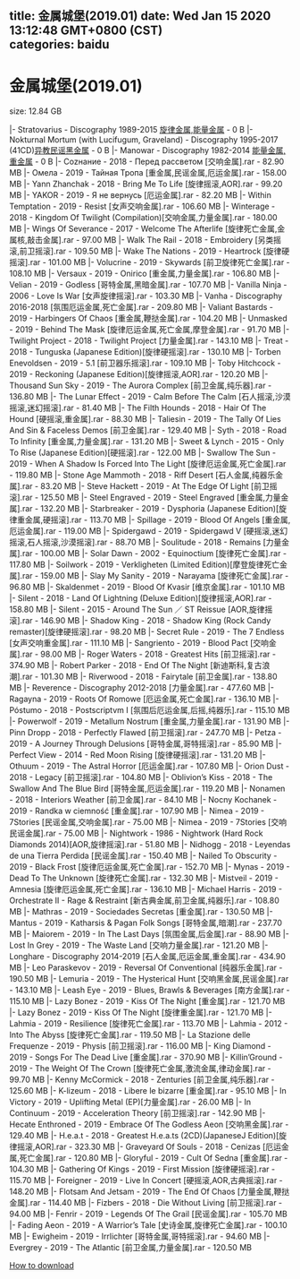 
title: 金属城堡(2019.01)
date: Wed Jan 15 2020 13:12:48 GMT+0800 (CST)    
categories: baidu
---

# 金属城堡(2019.01)
size: 12.84 GB
 
 
|- Stratovarius - Discography 1989-2015 [旋律金属,能量金属](33.67GB) - 0 B
|- Nokturnal Mortum (with Lucifugum, Graveland) - Discography 1995-2017 (41CD)[异教民谣黑金属](6.12GB) - 0 B
|- Manowar - Discography 1982-2014 [能量金属,重金属](27.38GB) - 0 B
|- Соzнание - 2018 - Перед рассветом [交响金属].rar - 82.90 MB
|- Омела - 2019 - Тайная Тропа [重金属,民谣金属,厄运金属].rar - 158.00 MB
|- Yann Zhanchak - 2018 - Bring Me To Life [旋律摇滚,AOR].rar - 99.20 MB
|- YAKOR - 2019 - Я не вернусь [厄运金属].rar - 82.20 MB
|- Within Temptation - 2019 - Resist [女声交响金属].rar - 106.60 MB
|- Winterage - 2018 - Kingdom Of Twilight (Compilation)[交响金属,力量金属].rar - 180.00 MB
|- Wings Of Severance - 2017 - Welcome The Afterlife [旋律死亡金属,金属核,敲击金属].rar - 97.00 MB
|- Walk The Rail - 2018 - Embroidery [另类摇滚,前卫摇滚].rar - 109.50 MB
|- Wake The Nations - 2019 - Heartrock [旋律硬摇滚].rar - 101.00 MB
|- Volucrine - 2019 - Skywards [前卫旋律死亡金属].rar - 108.10 MB
|- Versaux - 2019 - Onirico [重金属,力量金属].rar - 106.80 MB
|- Velian - 2019 - Godless [哥特金属,黑暗金属].rar - 107.70 MB
|- Vanilla Ninja - 2006 - Love Is War [女声旋律摇滚].rar - 103.30 MB
|- Vanha - Discography 2016-2018 [氛围厄运金属,死亡金属].rar - 209.80 MB
|- Valiant Bastards - 2019 - Harbingers Of Chaos [重金属,鞭挞金属].rar - 104.20 MB
|- Unmasked - 2019 - Behind The Mask [旋律厄运金属,死亡金属,摩登金属].rar - 91.70 MB
|- Twilight Project - 2018 - Twilight Project [力量金属].rar - 143.10 MB
|- Treat - 2018 - Tunguska (Japanese Edition)[旋律硬摇滚].rar - 130.10 MB
|- Torben Enevoldsen - 2019 - 5.1 [前卫器乐摇滚].rar - 109.10 MB
|- Toby Hitchcock - 2019 - Reckoning (Japanese Edition)[旋律摇滚,AOR].rar - 120.20 MB
|- Thousand Sun Sky - 2019 - The Aurora Complex [前卫金属,纯乐器].rar - 136.80 MB
|- The Lunar Effect - 2019 - Calm Before The Calm [石人摇滚,沙漠摇滚,迷幻摇滚].rar - 81.40 MB
|- The Filth Hounds - 2018 - Hair Of The Hound [硬摇滚,重金属].rar - 88.30 MB
|- Taliesin - 2019 - The Tally Of Lies And Sin & Faceless Demos [前卫金属].rar - 129.40 MB
|- Syth - 2018 - Road To Infinity [重金属,力量金属].rar - 131.20 MB
|- Sweet & Lynch - 2015 - Only To Rise (Japanese Edition)[硬摇滚].rar - 122.00 MB
|- Swallow The Sun - 2019 - When A Shadow Is Forced Into The Light [旋律厄运金属,死亡金属].rar - 119.80 MB
|- Stone Age Mammoth - 2018 - Riff Desert [石人金属,纯器乐金属].rar - 83.20 MB
|- Steve Hackett - 2019 - At The Edge Of Light [前卫摇滚].rar - 125.50 MB
|- Steel Engraved - 2019 - Steel Engraved [重金属,力量金属].rar - 132.20 MB
|- Starbreaker - 2019 - Dysphoria (Japanese Edition)[旋律重金属,硬摇滚].rar - 113.70 MB
|- Spillage - 2019 - Blood Of Angels [重金属,厄运金属].rar - 119.00 MB
|- Spidergawd - 2019 - Spidergawd V [硬摇滚,迷幻摇滚,石人摇滚,沙漠摇滚].rar - 88.70 MB
|- Soulitude - 2018 - Remains [力量金属].rar - 100.00 MB
|- Solar Dawn - 2002 - Equinoctium [旋律死亡金属].rar - 117.80 MB
|- Soilwork - 2019 - Verkligheten (Limited Edition)[摩登旋律死亡金属].rar - 159.00 MB
|- Slay My Sanity - 2019 - Narayama [旋律死亡金属].rar - 96.80 MB
|- Skaldenmet - 2019 - Blood Of Kvasir [维京金属].rar - 101.10 MB
|- Silent - 2018 - Land Of Lightning (Deluxe Edition)[旋律摇滚,AOR].rar - 158.80 MB
|- Silent - 2015 - Around The Sun ／ ST Reissue [AOR,旋律摇滚].rar - 146.90 MB
|- Shadow King - 2018 - Shadow King (Rock Candy remaster)[旋律硬摇滚].rar - 98.20 MB
|- Secret Rule - 2019 - The 7 Endless [女声交响重金属].rar - 111.10 MB
|- Sangriento - 2019 - Blood Pact [交响金属].rar - 98.00 MB
|- Roger Waters - 2018 - Greatest Hits [前卫摇滚].rar - 374.90 MB
|- Robert Parker - 2018 - End Of The Night [新迪斯科,复古浪潮].rar - 101.30 MB
|- Riverwood - 2018 - Fairytale [前卫金属].rar - 138.80 MB
|- Reverence - Discography 2012-2018 [力量金属].rar - 477.60 MB
|- Ragayna - 2019 - Roots Of Romowe [厄运金属,死亡金属].rar - 136.10 MB
|- Póstumo - 2018 - Postscriptvm I [氛围后厄运金属,后摇,纯器乐].rar - 115.10 MB
|- Powerwolf - 2019 - Metallum Nostrum [重金属,力量金属].rar - 131.90 MB
|- Pinn Dropp - 2018 - Perfectly Flawed [前卫摇滚].rar - 247.70 MB
|- Petza - 2019 - A Journey Through Delusions [哥特金属,哥特摇滚].rar - 85.90 MB
|- Perfect View - 2014 - Red Moon Rising [旋律硬摇滚].rar - 131.20 MB
|- Othuum - 2019 - The Astral Horror [厄运金属].rar - 107.80 MB
|- Orion Dust - 2018 - Legacy [前卫摇滚].rar - 104.80 MB
|- Oblivion’s Kiss - 2018 - The Swallow And The Blue Bird [哥特金属,厄运金属].rar - 119.20 MB
|- Nonamen - 2018 - Interiors Weather [前卫金属].rar - 84.10 MB
|- Nocny Kochanek - 2019 - Randka w ciemność [重金属].rar - 107.90 MB
|- Nimea - 2019 - 7Stories [民谣金属,交响金属].rar - 75.00 MB
|- Nimea - 2019 - 7Stories [交响民谣金属].rar - 75.00 MB
|- Nightwork - 1986 - Nightwork (Hard Rock Diamonds 2014)[AOR,旋律摇滚].rar - 51.80 MB
|- Nidhogg - 2018 - Leyendas de una Tierra Perdida [民谣金属].rar - 150.40 MB
|- Nailed To Obscurity - 2019 - Black Frost [旋律厄运金属,死亡金属].rar - 152.70 MB
|- Mynas - 2019 - Dead To The Unknown [旋律死亡金属].rar - 132.30 MB
|- Mistveil - 2019 - Amnesia [旋律厄运金属,死亡金属].rar - 136.10 MB
|- Michael Harris - 2019 - Orchestrate II - Rage & Restraint [新古典金属,前卫金属,纯器乐].rar - 108.80 MB
|- Mathras - 2019 - Sociedades Secretas [重金属].rar - 130.50 MB
|- Mantus - 2019 - Katharsis & Pagan Folk Songs [哥特金属,暗潮].rar - 237.70 MB
|- Maiorem - 2019 - In The Last Days [氛围金属,后金属].rar - 88.90 MB
|- Lost In Grey - 2019 - The Waste Land [交响力量金属].rar - 121.20 MB
|- Longhare - Discography 2014-2019 [石人金属,厄运金属,重金属].rar - 434.90 MB
|- Leo Paraskevov - 2019 - Reversal Of Conventional [纯器乐金属].rar - 190.50 MB
|- Lemuria - 2019 - The Hysterical Hunt [交响黑金属,民谣金属].rar - 143.10 MB
|- Leash Eye - 2019 - Blues, Brawls & Beverages [南方金属].rar - 115.10 MB
|- Lazy Bonez - 2019 - Kiss Of The Night [重金属].rar - 121.70 MB
|- Lazy Bonez - 2019 - Kiss Of The Night [旋律重金属].rar - 121.70 MB
|- Lahmia - 2019 - Resilience [旋律死亡金属].rar - 113.70 MB
|- Lahmia - 2012 - Into The Abyss [旋律死亡金属].rar - 119.50 MB
|- La Stazione delle Frequenze - 2019 - Physis [前卫摇滚].rar - 116.00 MB
|- King Diamond - 2019 - Songs For The Dead Live [重金属].rar - 370.90 MB
|- Killin’Ground - 2019 - The Weight Of The Crown [旋律死亡金属,激流金属,律动金属].rar - 99.70 MB
|- Kenny McCormick - 2018 - Zenturies [前卫金属,纯乐器].rar - 125.60 MB
|- K-lizeum - 2018 - Libere le bizarre [重金属].rar - 95.10 MB
|- In Victory - 2019 - Uplifting Metal (EP)[力量金属].rar - 26.00 MB
|- In Continuum - 2019 - Acceleration Theory [前卫摇滚].rar - 142.90 MB
|- Hecate Enthroned - 2019 - Embrace Of The Godless Aeon [交响黑金属].rar - 129.40 MB
|- H.e.a.t - 2018 - Greatest H.e.a.ts (2CD)(JapaneseJ Edition)[旋律摇滚,AOR].rar - 323.30 MB
|- Graveyard Of Souls - 2018 - Cenizas [厄运金属,死亡金属].rar - 120.80 MB
|- Gloryful - 2019 - Cult Of Sedna [重金属].rar - 104.30 MB
|- Gathering Of Kings - 2019 - First Mission [旋律硬摇滚].rar - 115.70 MB
|- Foreigner - 2019 - Live In Concert [硬摇滚,AOR,古典摇滚].rar - 148.20 MB
|- Flotsam And Jetsam - 2019 - The End Of Chaos [力量金属,鞭挞金属].rar - 114.40 MB
|- Fizbers - 2018 - Die Without Living [前卫摇滚].rar - 94.00 MB
|- Fenrir - 2019 - Legends Of The Grail [民谣金属].rar - 105.70 MB
|- Fading Aeon - 2019 - A Warrior’s Tale [史诗金属,旋律死亡金属].rar - 100.10 MB
|- Ewigheim - 2019 - Irrlichter [哥特金属,哥特摇滚].rar - 94.60 MB
|- Evergrey - 2019 - The Atlantic [前卫金属,力量金属].rar - 120.50 MB

[How to download](https://bpcam.bemobtrk.com/go/2ceec3aa-1ca2-46d6-b9ff-aaa5c184517c?jno=492)